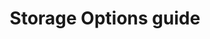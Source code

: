 ---
pcx_content_type: navigation
title: Storage Options guide

external_link: /workers/learning/storage-options/
weight: 11
_build:
  publishResources: false
  render: never
---